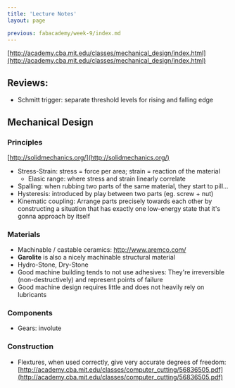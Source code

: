 ```yaml
---
title: 'Lecture Notes'
layout: page

previous: fabacademy/week-9/index.md
---
```


[http://academy.cba.mit.edu/classes/mechanical_design/index.html](http://academy.cba.mit.edu/classes/mechanical_design/index.html)

## Reviews:

- Schmitt trigger: separate threshold levels for rising and falling edge

## Mechanical Design

### Principles

[http://solidmechanics.org/](http://solidmechanics.org/)

- Stress-Strain: stress = force per area; strain = reaction of the material
	- Elasic range: where stress and strain linearly correlate
- Spalling: when rubbing two parts of the same material, they start to pill…
- Hysteresis: introduced by play between two parts (eg. screw + nut)
- Kinematic coupling: Arrange parts precisely towards each other by constructing a situation that has exactly one low-energy state that it's gonna approach by itself

### Materials

- Machinable / castable ceramics: http://www.aremco.com/
- **Garolite** is also a nicely machinable structural material
- Hydro-Stone, Dry-Stone
- Good machine building tends to not use adhesives: They're irreversible (non-destructively) and represent points of failure
- Good machine design requires little and does not heavily rely on lubricants

### Components

- Gears: involute

### Construction

- Flextures, when used correctly, give very accurate degrees of freedom: [http://academy.cba.mit.edu/classes/computer_cutting/56836505.pdf](http://academy.cba.mit.edu/classes/computer_cutting/56836505.pdf)
